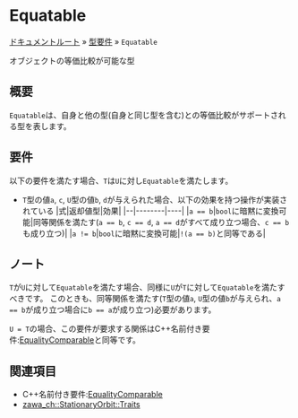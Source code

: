 # Equatable

[ドキュメントルート](../index.md) » [型要件](index.md) » `Equatable`

オブジェクトの等価比較が可能な型

## 概要

`Equatable`は、自身と他の型(自身と同じ型を含む)との等価比較がサポートされる型を表します。  

## 要件

以下の要件を満たす場合、`T`は`U`に対し`Equatable`を満たします。  

- `T`型の値`a`, `c`, `U`型の値`b`, `d`が与えられた場合、以下の効果を持つ操作が実装されている
    |式|返却値型|効果|
    |--|--------|----|
    |`a == b`|`bool`に暗黙に変換可能|同等関係を満たす(`a == b`, `c == d`, `a == d`がすべて成り立つ場合、`c == b`も成り立つ)|
    |`a != b`|`bool`に暗黙に変換可能|`!(a == b)`と同等である|

## ノート

`T`が`U`に対して`Equatable`を満たす場合、同様に`U`が`T`に対して`Equatable`を満たすべきです。
このときも、同等関係を満たす(`T`型の値`a`, `U`型の値`b`が与えられ、`a == b`が成り立つ場合に`b == a`が成り立つ)必要があります。

`U = T`の場合、この要件が要求する関係はC++名前付き要件:[EqualityComparable](https://ja.cppreference.com/w/cpp/named_req/EqualityComparable)と同等です。  

## 関連項目

- C++名前付き要件:[EqualityComparable](https://ja.cppreference.com/w/cpp/named_req/EqualityComparable)
- [zawa_ch::StationaryOrbit::Traits](../objects/core/traits)

